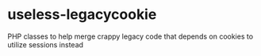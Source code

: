 useless-legacycookie
====================

PHP classes to help merge crappy legacy code that depends on cookies to utilize sessions instead
